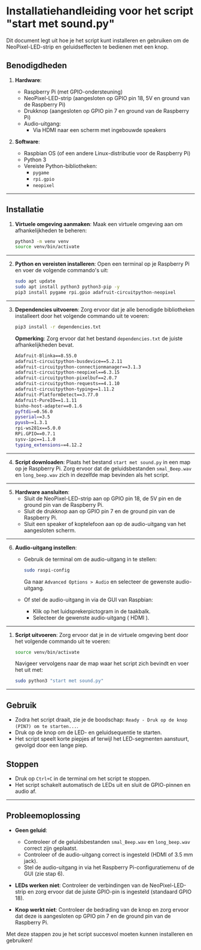 # Installatiehandleiding voor het script "start met sound.py"

Dit document legt uit hoe je het script kunt installeren en gebruiken om de NeoPixel-LED-strip en geluidseffecten te bedienen met een knop.

## Benodigdheden

1. **Hardware**:
   - Raspberry Pi (met GPIO-ondersteuning)
   - NeoPixel-LED-strip (aangesloten op GPIO pin 18, 5V en ground van de Raspberry Pi)
   - Drukknop (aangesloten op GPIO pin 7 en ground van de Raspberry Pi)
   - Audio-uitgang:
     - Via HDMI naar een scherm met ingebouwde speakers

2. **Software**:
   - Raspbian OS (of een andere Linux-distributie voor de Raspberry Pi)
   - Python 3
   - Vereiste Python-bibliotheken:
     - `pygame`
     - `rpi.gpio`
     - `neopixel`

---

## Installatie

1. **Virtuele omgeving aanmaken**:
   Maak een virtuele omgeving aan om afhankelijkheden te beheren:

   ```bash
   python3 -m venv venv
   source venv/bin/activate
   ```

---

2. **Python en vereisten installeren**:
   Open een terminal op je Raspberry Pi en voer de volgende commando's uit:

   ```bash
   sudo apt update
   sudo apt install python3 python3-pip -y
   pip3 install pygame rpi.gpio adafruit-circuitpython-neopixel
   ```

---

3. **Dependencies uitvoeren**:
   Zorg ervoor dat je alle benodigde bibliotheken installeert door het volgende commando uit te voeren:

   ```bash
   pip3 install -r dependencies.txt
   ```

   **Opmerking**: Zorg ervoor dat het bestand `dependencies.txt` de juiste afhankelijkheden bevat.

    ```bash
    Adafruit-Blinka==8.55.0
    adafruit-circuitpython-busdevice==5.2.11
    adafruit-circuitpython-connectionmanager==3.1.3
    adafruit-circuitpython-neopixel==6.3.15
    adafruit-circuitpython-pixelbuf==2.0.7
    adafruit-circuitpython-requests==4.1.10
    adafruit-circuitpython-typing==1.11.2
    Adafruit-PlatformDetect==3.77.0
    Adafruit-PureIO==1.1.11
    binho-host-adapter==0.1.6
    pyftdi==0.56.0
    pyserial==3.5
    pyusb==1.3.1
    rpi-ws281x==5.0.0
    RPi.GPIO==0.7.1
    sysv-ipc==1.1.0
    typing_extensions==4.12.2
    ```

---

4. **Script downloaden**:
   Plaats het bestand `start met sound.py` in een map op je Raspberry Pi. Zorg ervoor dat de geluidsbestanden `smal_Beep.wav` en `long_beep.wav` zich in dezelfde map bevinden als het script.

---

5. **Hardware aansluiten**:
   - Sluit de NeoPixel-LED-strip aan op GPIO pin 18, de 5V pin en de ground pin van de Raspberry Pi.
   - Sluit de drukknop aan op GPIO pin 7 en de ground pin van de Raspberry Pi.
   - Sluit een speaker of koptelefoon aan op de audio-uitgang van het aangesloten scherm.

---

6. **Audio-uitgang instellen**:
   - Gebruik de terminal om de audio-uitgang in te stellen:
  
     ```bash
     sudo raspi-config
     ```

     Ga naar `Advanced Options > Audio` en selecteer de gewenste audio-uitgang.
   - Of stel de audio-uitgang in via de GUI van Raspbian:
     - Klik op het luidsprekerpictogram in de taakbalk.
     - Selecteer de gewenste audio-uitgang ( HDMI ).

---

1. **Script uitvoeren**:
   Zorg ervoor dat je in de virtuele omgeving bent door het volgende commando uit te voeren:

   ```bash
   source venv/bin/activate
   ```

   Navigeer vervolgens naar de map waar het script zich bevindt en voer het uit met:

   ```bash
   sudo python3 "start met sound.py"
   ```

---

## Gebruik

- Zodra het script draait, zie je de boodschap: `Ready - Druk op de knop (PIN7) om te starten...`.
- Druk op de knop om de LED- en geluidsequentie te starten.
- Het script speelt korte piepjes af terwijl het LED-segmenten aanstuurt, gevolgd door een lange piep.

## Stoppen

- Druk op `Ctrl+C` in de terminal om het script te stoppen.
- Het script schakelt automatisch de LEDs uit en sluit de GPIO-pinnen en audio af.

---

## Probleemoplossing

- **Geen geluid**:
  - Controleer of de geluidsbestanden `smal_Beep.wav` en `long_beep.wav` correct zijn geplaatst.
  - Controleer of de audio-uitgang correct is ingesteld (HDMI of 3.5 mm jack).
  - Stel de audio-uitgang in via het Raspberry Pi-configuratiemenu of de GUI (zie stap 6).

- **LEDs werken niet**: Controleer de verbindingen van de NeoPixel-LED-strip en zorg ervoor dat de juiste GPIO-pin is ingesteld (standaard GPIO 18).

- **Knop werkt niet**: Controleer de bedrading van de knop en zorg ervoor dat deze is aangesloten op GPIO pin 7 en de ground pin van de Raspberry Pi.

Met deze stappen zou je het script succesvol moeten kunnen installeren en gebruiken!

